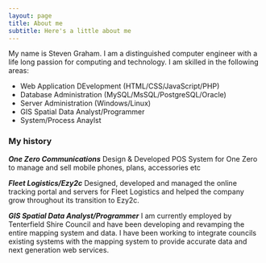 ```yaml
---
layout: page
title: About me
subtitle: Here's a little about me
---
```


My name is Steven Graham. I am a distinguished computer engineer with a life long passion for computing and technology.
I am skilled in the following areas:

- Web Application DEvelopment (HTML/CSS/JavaScript/PHP)
- Database Administration (MySQL/MsSQL/PostgreSQL/Oracle)
- Server Administration (Windows/Linux)
- GIS Spatial Data Analyst/Programmer
- System/Process Anaylst

### My history

***One Zero Communications***
Design & Developed POS System for One Zero to manage and sell mobile phones, plans, accessories etc

***Fleet Logistics/Ezy2c***
Designed, developed and managed the online tracking portal and servers for Fleet Logistics and helped the company grow throughout its transition to Ezy2c.

***GIS Spatial Data Analyst/Programmer***
I am currently employed by Tenterfield Shire Council and have been developing and revamping the entire mapping system and data.
I have been working to integrate councils existing systems with the mapping system to provide accurate data and next generation  web services.
